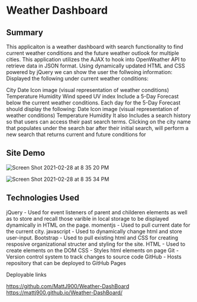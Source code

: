 <h1>Weather Dashboard</h1>


<h2>Summary</h2>
This applicaiton is a weather dashboard with search functionality to find current weather conditions and the future weather outlook for multiple cities. This application utilizes the AJAX to hook into OpenWeather API to retrieve data in JSON format. Using dynamically updated HTML and CSS powered by jQuery we can show the user the follwoing information: Displayed the following under current weather conditions:

City
Date
Icon image (visual representation of weather conditions)
Temperature
Humidity
Wind speed
UV index Include a 5-Day Forecast below the current weather conditions. Each day for the 5-Day Forecast should display the following:
Date
Icon image (visual representation of weather conditions)
Temperature
Humidity
It also Includes a search history so that users can access their past search terms. Clicking on the city name that populates under the search bar after their initial search, will perform a new search that returns current and future conditions for

<h2>Site Demo</h2>


![Screen Shot 2021-02-28 at 8 35 20 PM](https://user-images.githubusercontent.com/77504986/109452678-28a10b00-7a05-11eb-9157-a4c8e03e6638.png)


![Screen Shot 2021-02-28 at 8 35 34 PM](https://user-images.githubusercontent.com/77504986/109452729-3eaecb80-7a05-11eb-8c43-12c640f23bc6.png)

<h2>Technologies Used</h2>

jQuery - Used for event listeners of parent and childeren elements as well as to store and recall those varible in local storage to be displayed dynamically in HTML on the page.
momentjs - Used to pull current date for the current city.
javascript - Used to dynamically change html and store user-input.
Bootstrap - Used to pull existing html and CSS for creating resposive organizational structer and styling for the site.
HTML - Used to create elements on the DOM
CSS - Styles html elements on page
Git - Version control system to track changes to source code
GitHub - Hosts repository that can be deployed to GitHub Pages



Deployable links

https://github.com/MattJ900/Weather-DashBoard
https://mattj900.github.io/Weather-DashBoard/